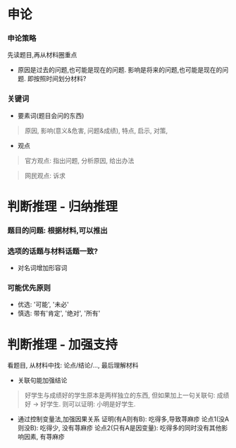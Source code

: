 # 申论
### 申论策略
先读题目,再从材料圈重点
- 原因是过去的问题,也可能是现在的问题. 影响是将来的问题,也可能是现在的问题. 即按照时间划分材料?
### 关键词
- 要素词(题目会问的东西)
> 原因, 影响(意义&危害, 问题&成绩), 特点, 启示, 对策, 
- 观点
> 官方观点: 指出问题, 分析原因, 给出办法

> 网民观点:  诉求


# 判断推理 - 归纳推理
### 题目的问题: 根据材料,可以推出
### 选项的话题与材料话题一致?
- 对名词增加形容词
### 可能优先原则
- 优选: '可能', '未必'
- 慎选: 带有'肯定', '绝对', '所有'


# 判断推理 - 加强支持
看题目, 从材料中找: 论点/结论/..., 最后理解材料
- 关联句能加强结论
> 好学生与成绩好的学生原本是两样独立的东西, 但如果加上一句关联句: 成绩好 -> 好学生. 则可以证明: 小明是好学生.
- 通过控制变量法,加强因果关系
证明(有A则有B): 吃得多,导致荨麻疹
论点1(没A则没B): 吃得少, 没有荨麻疹
论点2(只有A是因变量): 吃得多的同时没有其他影响因素, 有荨麻疹

